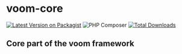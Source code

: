 # voom-core
[![Latest Version on Packagist](https://img.shields.io/packagist/v/feley/core.svg?style=flat-square)](https://packagist.org/packages/feley/core)
![PHP Composer](https://github.com/feley/core/workflows/PHP%20Composer/badge.svg?branch=master)
[![Total Downloads](https://img.shields.io/packagist/dt/feley/core.svg?style=flat-square)](https://packagist.org/packages/feley/core)
## Core part of the voom framework
